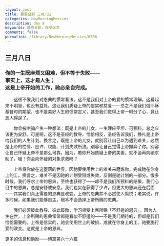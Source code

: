 ```yaml
---
layout: post
title: 晨恩日新 三月八日
categories: NewMorningMercies
description: day 8
keywords: 晨恩日新，保罗区普
comments: false
permalink: /library/NewMorningMercies/0308
---
```


## 三月八日

### 你的一生既麻烦又困难，但不等于失败——<br> 事实上，这才是人生；<br> 这是上帝开始的工作，祂必亲自完成。


&emsp;&emsp;这很不像我们对恩典的惯常看法。这不是我们对上帝的爱的惯常理解。这看起来不明智，也没有益处。这让我们质疑上帝的信实和慈爱——总之不是我们信耶稣基督时的期望，也不是美好人生的惯常定义，甚至我们觉得上帝一时分了心，竟让恶人得逞了。

&emsp;&emsp;你会被哄骗产生一种想法：既是上帝的儿女，一生理应平坦、可预料，总之应该更为安舒。可是啊，这不是圣经的教导。恰恰相反，圣经告诉我们，挣扎是上帝给我们的人生计划。换言之，既是上帝的儿女，就别容让自己以为遇到难关，必然是上帝的性情、应许、权能、计划失效所致。别容让自己觉得上帝撇弃了你。别容让自己怀疑上帝不是那么可靠。因为，若你开始质疑上帝的美善，就不会再向祂求助了。嗳！你会向怀疑的对象求救吗？

&emsp;&emsp;上帝将你放在这堕落的世界，因祂要使用世上的难关来磨炼你，完成祂在你身上的工。换言之，难关不是因祂的计划受阻或失效，反倒是祂计划的一部分。很多时候，我们呼求上帝的恩典，至终也获得了——却不是我们所预料的结果。我们心目中的恩典，总是安舒或安息，我们也实在获得了少许，但更大的恩典还在后面——其实我们真正需要的恩典是改变。上帝的恩典并不必然使人愉悦；老实说，许多时候，如果我们能够自主，根本不会选择上帝所赐的恩典。

&emsp;&emsp;我们必须彼此教导、彼此鼓励，学习领受上帝所赐「不舒适的恩典」，因为人生在世，上帝所赐的恩典常常都是看似不舒适的——不是我们期待的，但却是我们恰恰需要的。上帝是信实的，祂会使用世上的破损，成就在你身上的工。祂要施行爱的改变。这就是上帝的恩典。


更多的信息和勉励——诗篇第六十六篇